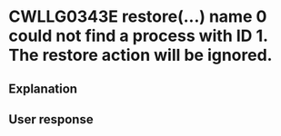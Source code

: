 # CWLLG0343E restore(...) name 0 could not find a process with ID 1. The restore action will be ignored.

## Explanation

## User response